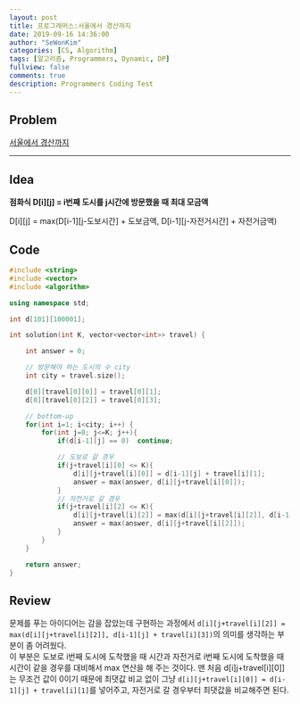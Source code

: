 ```yaml
---
layout: post
title: 프로그래머스:서울에서 경산까지
date: 2019-09-16 14:36:00
author: "SeWonKim"
categories: [CS, Algorithm]
tags: [알고리즘, Programmers, Dynamic, DP]
fullview: false
comments: true
description: Programmers Coding Test
---
```


## Problem

[서울에서 경산까지](https://programmers.co.kr/learn/courses/30/lessons/42899)

---

## Idea

**점화식 D[i][j] = i번째 도시를 j시간에 방문했을 때 최대 모금액**

D[i][j] = max(D[i-1][j-도보시간] + 도보금액, D[i-1][j-자전거시간] + 자전거금액)

## Code

```cpp
#include <string>
#include <vector>
#include <algorithm>

using namespace std;

int d[101][100001];

int solution(int K, vector<vector<int>> travel) {

    int answer = 0;

    // 방문해야 하는 도시의 수 city
    int city = travel.size();

    d[0][travel[0][0]] = travel[0][1];
    d[0][travel[0][2]] = travel[0][3];

    // bottom-up
    for(int i=1; i<city; i++) {
        for(int j=0; j<=K; j++){
            if(d[i-1][j] == 0)  continue;

            // 도보로 갈 경우
            if(j+travel[i][0] <= K){
                d[i][j+travel[i][0]] = d[i-1][j] + travel[i][1];
                answer = max(answer, d[i][j+travel[i][0]]);
            }
            // 자전거로 갈 경우
            if(j+travel[i][2] <= K){
                d[i][j+travel[i][2]] = max(d[i][j+travel[i][2]], d[i-1][j] + travel[i][3]);
                answer = max(answer, d[i][j+travel[i][2]]);
            }
        }
    }

    return answer;
}
```

## Review

문제를 푸는 아이디어는 감을 잡았는데 구현하는 과정에서 `d[i][j+travel[i][2]] = max(d[i][j+travel[i][2]], d[i-1][j] + travel[i][3])`의 의미를 생각하는 부분이 좀 어려웠다.  
이 부분은 도보로 i번째 도시에 도착했을 때 시간과 자전거로 i번째 도시에 도착했을 때 시간이 같을 경우를 대비해서 max 연산을 해 주는 것이다.
맨 처음 d[i]j+travel[i][0]]는 무조건 값이 0이기 때문에 최댓값 비교 없이 그냥 `d[i][j+travel[i][0]] = d[i-1][j] + travel[i][1]`를 넣어주고, 자전거로 갈 경우부터 최댓값을 비교해주면 된다.
